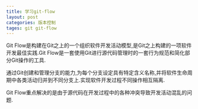 ```yaml
---
title: 学习git-flow
layout: post
categories: 版本控制
tages: git git-flow
---
```


Git Flow是构建在Git之上的一个组织软件开发活动模型,是Git之上构建的一项软件开发最佳实践.Git Flow是一套使用Git进行源代码管理时的一套行为规范和简化部分Git操作的工具.

通过Git创建和管理分支的能力,为每个分支设定具有特定含义名称,并将软件生命周期中各类活动归并到不同分支上.实现软件开发过程不同操作相互隔离.

Git Flow重点解决的是由于源代码在开发过程中的各种冲突导致开发活动混乱的问题.
